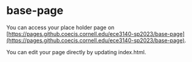 # base-page

You can access your place holder page on [https://pages.github.coecis.cornell.edu/ece3140-sp2023/base-page](https://pages.github.coecis.cornell.edu/ece3140-sp2023/base-page).

You can edit your page directly by updating index.html.
